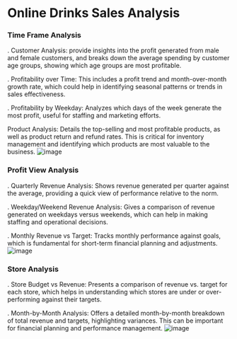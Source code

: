 # Online Drinks Sales Analysis

### Time Frame Analysis
 
. Customer Analysis:  provide insights into the profit generated from male and female 
customers, and breaks down the average spending by customer age groups, showing which age 
groups are most profitable. 

. Profitability over Time: This includes a profit trend and month-over-month growth rate, 
which could help in identifying seasonal patterns or trends in sales effectiveness. 

. Profitability by Weekday: Analyzes which days of the week generate the most profit, 
useful for staffing and marketing efforts. 

Product Analysis: Details the top-selling and most profitable products, as well as product 
return and refund rates. This is critical for inventory management and identifying which 
products are most valuable to the business. 
![image](https://github.com/user-attachments/assets/3b262850-f5f9-4d66-814e-6fa293aafae6)


### Profit View Analysis

  . Quarterly Revenue Analysis: Shows revenue generated per quarter against the average, 
providing a quick view of performance relative to the norm. 

. Weekday/Weekend Revenue Analysis: Gives a comparison of revenue generated on 
weekdays versus weekends, which can help in making staffing and operational decisions. 

. Monthly Revenue vs Target: Tracks monthly performance against goals, which is 
fundamental for short-term financial planning and adjustments.
![image](https://github.com/user-attachments/assets/ade14c80-68c0-4aee-bdf1-a18172fd7ba2)


### Store Analysis

. Store Budget vs Revenue: Presents a comparison of revenue vs. target for each store, 
which helps in understanding which stores are under or over-performing against their targets. 

. Month-by-Month Analysis: Offers a detailed month-by-month breakdown of total 
revenue and targets, highlighting variances. This can be important for financial planning and 
performance management. 
![image](https://github.com/user-attachments/assets/d2a43f16-96d1-429c-80be-05c2c306a723)


